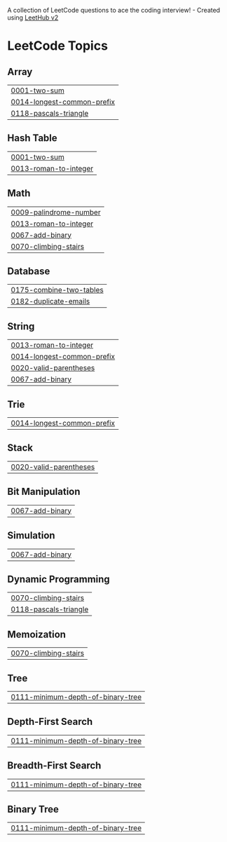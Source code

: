 A collection of LeetCode questions to ace the coding interview! - Created using [LeetHub v2](https://github.com/arunbhardwaj/LeetHub-2.0)
<!---LeetCode Topics Start-->
# LeetCode Topics
## Array
|  |
| ------- |
| [0001-two-sum](https://github.com/MathanCoder10/Leetcode-Problems/tree/master/0001-two-sum) |
| [0014-longest-common-prefix](https://github.com/MathanCoder10/Leetcode-Problems/tree/master/0014-longest-common-prefix) |
| [0118-pascals-triangle](https://github.com/MathanCoder10/Leetcode-Problems/tree/master/0118-pascals-triangle) |
## Hash Table
|  |
| ------- |
| [0001-two-sum](https://github.com/MathanCoder10/Leetcode-Problems/tree/master/0001-two-sum) |
| [0013-roman-to-integer](https://github.com/MathanCoder10/Leetcode-Problems/tree/master/0013-roman-to-integer) |
## Math
|  |
| ------- |
| [0009-palindrome-number](https://github.com/MathanCoder10/Leetcode-Problems/tree/master/0009-palindrome-number) |
| [0013-roman-to-integer](https://github.com/MathanCoder10/Leetcode-Problems/tree/master/0013-roman-to-integer) |
| [0067-add-binary](https://github.com/MathanCoder10/Leetcode-Problems/tree/master/0067-add-binary) |
| [0070-climbing-stairs](https://github.com/MathanCoder10/Leetcode-Problems/tree/master/0070-climbing-stairs) |
## Database
|  |
| ------- |
| [0175-combine-two-tables](https://github.com/MathanCoder10/Leetcode-Problems/tree/master/0175-combine-two-tables) |
| [0182-duplicate-emails](https://github.com/MathanCoder10/Leetcode-Problems/tree/master/0182-duplicate-emails) |
## String
|  |
| ------- |
| [0013-roman-to-integer](https://github.com/MathanCoder10/Leetcode-Problems/tree/master/0013-roman-to-integer) |
| [0014-longest-common-prefix](https://github.com/MathanCoder10/Leetcode-Problems/tree/master/0014-longest-common-prefix) |
| [0020-valid-parentheses](https://github.com/MathanCoder10/Leetcode-Problems/tree/master/0020-valid-parentheses) |
| [0067-add-binary](https://github.com/MathanCoder10/Leetcode-Problems/tree/master/0067-add-binary) |
## Trie
|  |
| ------- |
| [0014-longest-common-prefix](https://github.com/MathanCoder10/Leetcode-Problems/tree/master/0014-longest-common-prefix) |
## Stack
|  |
| ------- |
| [0020-valid-parentheses](https://github.com/MathanCoder10/Leetcode-Problems/tree/master/0020-valid-parentheses) |
## Bit Manipulation
|  |
| ------- |
| [0067-add-binary](https://github.com/MathanCoder10/Leetcode-Problems/tree/master/0067-add-binary) |
## Simulation
|  |
| ------- |
| [0067-add-binary](https://github.com/MathanCoder10/Leetcode-Problems/tree/master/0067-add-binary) |
## Dynamic Programming
|  |
| ------- |
| [0070-climbing-stairs](https://github.com/MathanCoder10/Leetcode-Problems/tree/master/0070-climbing-stairs) |
| [0118-pascals-triangle](https://github.com/MathanCoder10/Leetcode-Problems/tree/master/0118-pascals-triangle) |
## Memoization
|  |
| ------- |
| [0070-climbing-stairs](https://github.com/MathanCoder10/Leetcode-Problems/tree/master/0070-climbing-stairs) |
## Tree
|  |
| ------- |
| [0111-minimum-depth-of-binary-tree](https://github.com/MathanCoder10/Leetcode-Problems/tree/master/0111-minimum-depth-of-binary-tree) |
## Depth-First Search
|  |
| ------- |
| [0111-minimum-depth-of-binary-tree](https://github.com/MathanCoder10/Leetcode-Problems/tree/master/0111-minimum-depth-of-binary-tree) |
## Breadth-First Search
|  |
| ------- |
| [0111-minimum-depth-of-binary-tree](https://github.com/MathanCoder10/Leetcode-Problems/tree/master/0111-minimum-depth-of-binary-tree) |
## Binary Tree
|  |
| ------- |
| [0111-minimum-depth-of-binary-tree](https://github.com/MathanCoder10/Leetcode-Problems/tree/master/0111-minimum-depth-of-binary-tree) |
<!---LeetCode Topics End-->